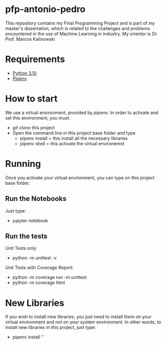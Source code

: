 # pfp-antonio-pedro
This repository contains my Final Programming Project and is part of my master's dissertation, which is related to the challenges and problems encountered in the use of Machine Learning in Industry. My orientor is Dr. Prof. Marcos Kalinowski

# Requirements

- [Python 3.10](https://www.python.org/downloads/release/python-3100/)
- [Pipenv](https://pypi.org/project/pipenv/)

# How to start

We use a virtual environment, provided by *pipenv*. In order to activate and set this environment, you must:

- *git clone* this project
- Open the command line in this project base folder and type
  - pipenv install = this install all the necessary libraries
  - pipenv shell = this activate the virtual environemnt

# Running

Once you activate your virtual environment, you can type on this project base folder:

## Run the Notebooks

Just type:
- jupyter notebook

## Run the tests

Unit Tests only:
- python -m unittest -v

Unit Tests with Coverage Report:
- python -m coverage run -m unittest
- python -m coverage html

# New Libraries

If you wish to install new libraries, you just need to install them on your virtual environment and not on your system environment. In other words, to install new libraries in this project, just type:

- pipenv install '<library-name>'
